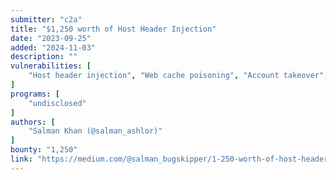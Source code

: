 ```yaml
---
submitter: "c2a"
title: "$1,250 worth of Host Header Injection"
date: "2023-09-25"
added: "2024-11-03"
description: ""
vulnerabilities: [
    "Host header injection", "Web cache poisoning", "Account takeover", "Password reset"
]
programs: [
    "undisclosed"
]
authors: [
    "Salman Khan (@salman_ashlor)"
]
bounty: "1,250"
link: "https://medium.com/@salman_bugskipper/1-250-worth-of-host-header-injection-96563a2ac7e8"
---
```




